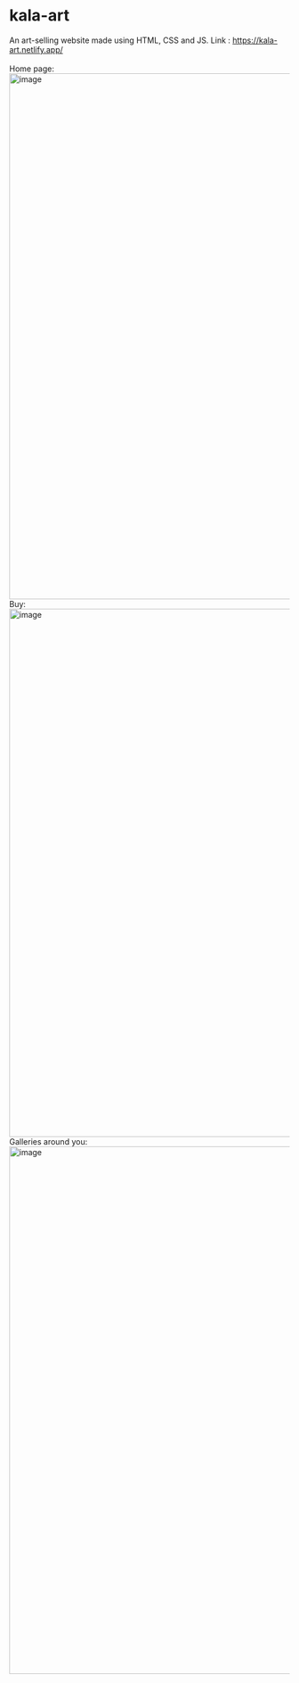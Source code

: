 # kala-art
An art-selling website made using HTML, CSS and JS.
Link : https://kala-art.netlify.app/
<br><br>
Home page: 
<img width="944" alt="image" src="https://github.com/advika-kharat/kala-art/assets/113823788/98192457-aa30-4d69-be23-a4c333fbbec5">
<br>
Buy:
<img width="948" alt="image" src="https://github.com/advika-kharat/kala-art/assets/113823788/c955362d-fd4d-4d28-bcc8-950e6b847c1f">
<br>
Galleries around you:
<img width="947" alt="image" src="https://github.com/advika-kharat/kala-art/assets/113823788/282a4d59-1f75-44c5-8953-539f16594197">




